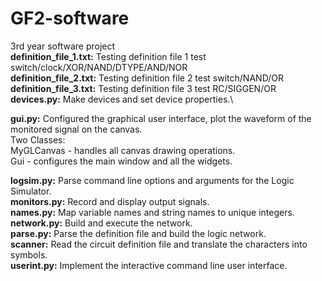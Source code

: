 # GF2-software
3rd year software project \
**definition_file_1.txt:** Testing definition file 1  test switch/clock/XOR/NAND/DTYPE/AND/NOR \
**definition_file_2.txt:** Testing definition file 2  test switch/NAND/OR \
**definition_file_3.txt:** Testing definition file 3  test RC/SIGGEN/OR \
**devices.py:** Make devices and set device properties.\

**gui.py:** Configured the graphical user interface, plot the waveform of the monitored signal on the canvas.\
Two Classes:\
MyGLCanvas - handles all canvas drawing operations.\
Gui - configures the main window and all the widgets.

**logsim.py:** Parse command line options and arguments for the Logic Simulator.\
**monitors.py:** Record and display output signals.\
**names.py:** Map variable names and string names to unique integers.\
**network.py:** Build and execute the network.\
**parse.py:** Parse the definition file and build the logic network.\
**scanner:** Read the circuit definition file and translate the characters into symbols.\
**userint.py:** Implement the interactive command line user interface.

